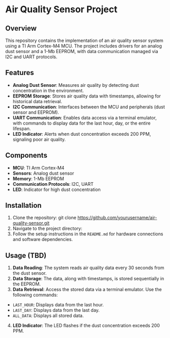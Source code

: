# Air Quality Sensor Project

## Overview
This repository contains the implementation of an air quality sensor system using a TI Arm Cortex-M4 MCU. The project includes drivers for an analog dust sensor and a 1-Mb EEPROM, with data communication managed via I2C and UART protocols. 

## Features
- **Analog Dust Sensor**: Measures air quality by detecting dust concentration in the environment.
- **EEPROM Storage**: Stores air quality data with timestamps, allowing for historical data retrieval.
- **I2C Communication**: Interfaces between the MCU and peripherals (dust sensor and EEPROM).
- **UART Communication**: Enables data access via a terminal emulator, with commands to display data for the last hour, day, or the entire lifespan.
- **LED Indicator**: Alerts when dust concentration exceeds 200 PPM, signaling poor air quality.

## Components
- **MCU**: TI Arm Cortex-M4
- **Sensors**: Analog dust sensor
- **Memory**: 1-Mb EEPROM
- **Communication Protocols**: I2C, UART
- **LED**: Indicator for high dust concentration

## Installation
1. Clone the repository:
git clone https://github.com/yourusername/air-quality-sensor.git
2. Navigate to the project directory:
3. Follow the setup instructions in the `README.md` for hardware connections and software dependencies.

## Usage (TBD)
1. **Data Reading**: The system reads air quality data every 30 seconds from the dust sensor.
2. **Data Storage**: The data, along with timestamps, is stored sequentially in the EEPROM.
3. **Data Retrieval**: Access the stored data via a terminal emulator. Use the following commands:
- `LAST_HOUR`: Displays data from the last hour.
- `LAST_DAY`: Displays data from the last day.
- `ALL_DATA`: Displays all stored data.
4. **LED Indicator**: The LED flashes if the dust concentration exceeds 200 PPM.

